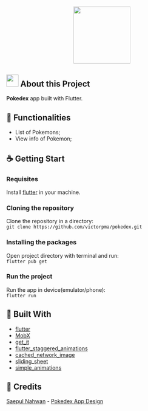 <h4 align="center">
  <img height="150" width="150" src="https://image.flaticon.com/icons/svg/528/528101.svg"/>
</h4>

## <img height="32" width="32" src="https://image.flaticon.com/icons/png/512/188/188997.png"/> About this Project

<b>Pokedex</b> app built with Flutter.

## :muscle: Functionalities

- List of Pokemons;
- View info of Pokemon;

## :coffee: Getting Start

### Requisites

Install [flutter](https://flutter.dev/docs/get-started/install) in your machine.

### Cloning the repository

Clone the repository in a directory: </br>
`git clone https://github.com/victorpma/pokedex.git`

### Installing the packages

Open project directory with terminal and run:</br>
`flutter pub get`

### Run the project

Run the app in device(emulator/phone):</br>
`flutter run`

## :rocket: Built With

- [flutter](https://flutter.dev)
- [MobX](https://pub.flutter-io.cn/packages/mobx)
- [get_it](https://pub.flutter-io.cn/packages/get_it)
- [flutter_staggered_animations](https://pub.flutter-io.cn/packages/flutter_staggered_animations)
- [cached_network_image](https://pub.flutter-io.cn/packages/cached_network_image)
- [sliding_sheet](https://pub.flutter-io.cn/packages/sliding_sheet)
- [simple_animations](https://pub.flutter-io.cn/packages/simple_animations)

## :metal: Credits

[Saepul Nahwan](https://dribbble.com/saepulnahwan23) - [Pokedex App Design](https://dribbble.com/shots/6545819-Pokedex-App)
